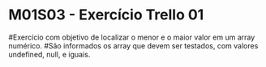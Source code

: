 # M01S03 - Exercício Trello 01 
#Exercício com objetivo de localizar o menor e o maior valor em um array numérico.
#São informados os array que devem ser testados, com valores undefined, null, e iguais. 
